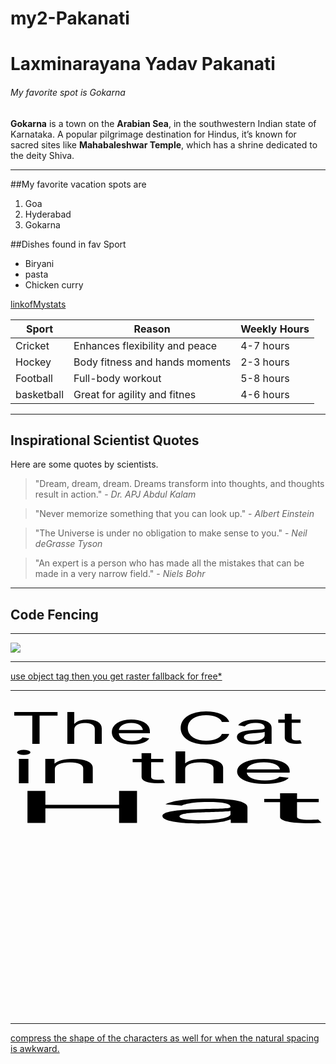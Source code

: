 # my2-Pakanati
# Laxminarayana Yadav Pakanati
###### My favorite spot is Gokarna
**Gokarna** is a town on the **Arabian Sea**, in the southwestern Indian state of Karnataka. A popular pilgrimage destination for Hindus, it’s known for sacred sites like **Mahabaleshwar Temple**, which has a shrine dedicated to the deity Shiva.

----

##My favorite vacation spots are
1. Goa
2. Hyderabad
5. Gokarna

##Dishes found in fav Sport
* Biryani
* pasta
* Chicken curry

[linkofMystats]([Title](MyStats.md))


| Sport          | Reason                          | Weekly Hours |
|----------------|---------------------------------|--------------|
| Cricket        | Enhances flexibility and peace  | 4-7 hours    |
| Hockey         | Body fitness and hands moments  | 2-3 hours    |
| Football       | Full-body workout               | 5-8 hours    |
| basketball     | Great for agility and fitnes    | 4-6 hours    |

---
## Inspirational Scientist Quotes

Here are some quotes by scientists.

> "Dream, dream, dream. Dreams transform into thoughts, and thoughts result in action." - *Dr. APJ Abdul Kalam*

> "Never memorize something that you can look up." - *Albert Einstein*

> "The Universe is under no obligation to make sense to you." - *Neil deGrasse Tyson*

> "An expert is a person who has made all the mistakes that can be made in a very narrow field." - *Niels Bohr*

****

## Code Fencing

****

<object data="your.svg" type="image/svg+xml">
  <img src="yourfallback.jpg" />
</object>

*****
[use object tag then you get raster fallback for free*](https://stackoverflow.com/questions/4476526/do-i-use-img-object-or-embed-for-svg-files)

****
<svg viewBox="0 0 100 100">
  <text>
    <tspan class="line-1" textLength="100" x="0" y="1em" lengthAdjust="spacingAndGlyphs" lengthAdjust="spacing">
      The Cat
    </tspan>
    <tspan class="line-2" textLength="100" x="0" dy="0.9em" lengthAdjust="spacingAndGlyphs">
      in the
    </tspan>
    <tspan class="line-3" textLength="100" x="0" dy="0.9em" lengthAdjust="spacingAndGlyphs">
      Hat
    </tspan>
  </text>
</svg>

*****

[compress the shape of the characters as well for when the natural spacing is awkward.](https://css-tricks.com/snippets/svg/text-lock-up/)

